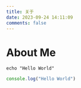 ```yaml
---
title: 关于
date: 2023-09-24 14:11:09
comments: false
---
```


# About Me

```shell
echo "Hello World"
```

```js
console.log("Hello World")
```
